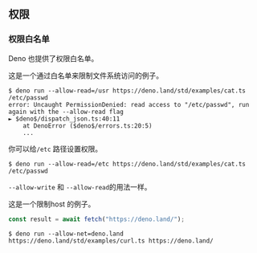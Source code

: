 ## 权限

<!-- TODO(lucacasonato): 什么是权限 -->

<!-- TODO(lucacasonato): 所有权限描述 -->

### 权限白名单

Deno 也提供了权限白名单。

这是一个通过白名单来限制文件系统访问的例子。

```shell
$ deno run --allow-read=/usr https://deno.land/std/examples/cat.ts /etc/passwd
error: Uncaught PermissionDenied: read access to "/etc/passwd", run again with the --allow-read flag
► $deno$/dispatch_json.ts:40:11
    at DenoError ($deno$/errors.ts:20:5)
    ...
```

你可以给`/etc` 路径设置权限。

```shell
$ deno run --allow-read=/etc https://deno.land/std/examples/cat.ts /etc/passwd
```

`--allow-write` 和 `--allow-read`的用法一样。

这是一个限制host 的例子。

```ts
const result = await fetch("https://deno.land/");
```

```shell
$ deno run --allow-net=deno.land https://deno.land/std/examples/curl.ts https://deno.land/
```

